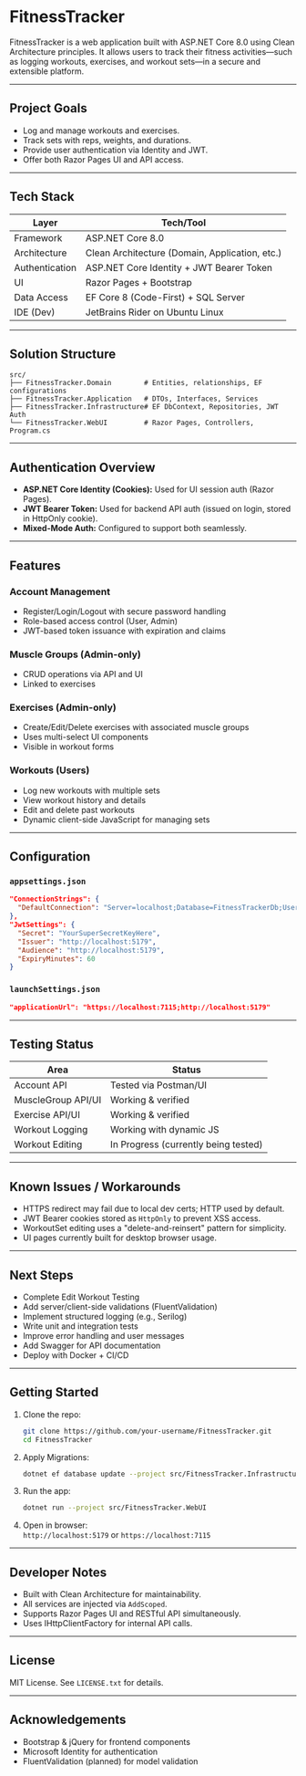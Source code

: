# FitnessTracker

FitnessTracker is a web application built with ASP.NET Core 8.0 using Clean Architecture principles. It allows users to track their fitness activities—such as logging workouts, exercises, and workout sets—in a secure and extensible platform.

---

## Project Goals

- Log and manage workouts and exercises.
- Track sets with reps, weights, and durations.
- Provide user authentication via Identity and JWT.
- Offer both Razor Pages UI and API access.

---

## Tech Stack

| Layer              | Tech/Tool                                           |
|-------------------|-----------------------------------------------------|
| Framework          | ASP.NET Core 8.0                                    |
| Architecture       | Clean Architecture (Domain, Application, etc.)     |
| Authentication     | ASP.NET Core Identity + JWT Bearer Token           |
| UI                 | Razor Pages + Bootstrap                             |
| Data Access        | EF Core 8 (Code-First) + SQL Server                 |
| IDE (Dev)          | JetBrains Rider on Ubuntu Linux                     |

---

## Solution Structure

```
src/
├── FitnessTracker.Domain        # Entities, relationships, EF configurations
├── FitnessTracker.Application   # DTOs, Interfaces, Services
├── FitnessTracker.Infrastructure# EF DbContext, Repositories, JWT Auth
└── FitnessTracker.WebUI         # Razor Pages, Controllers, Program.cs
```

---

## Authentication Overview

- **ASP.NET Core Identity (Cookies):** Used for UI session auth (Razor Pages).
- **JWT Bearer Token:** Used for backend API auth (issued on login, stored in HttpOnly cookie).
- **Mixed-Mode Auth:** Configured to support both seamlessly.

---

## Features

### Account Management
- Register/Login/Logout with secure password handling
- Role-based access control (User, Admin)
- JWT-based token issuance with expiration and claims

### Muscle Groups (Admin-only)
- CRUD operations via API and UI
- Linked to exercises

### Exercises (Admin-only)
- Create/Edit/Delete exercises with associated muscle groups
- Uses multi-select UI components
- Visible in workout forms

### Workouts (Users)
- Log new workouts with multiple sets
- View workout history and details
- Edit and delete past workouts
- Dynamic client-side JavaScript for managing sets

---

## Configuration

### `appsettings.json`

```json
"ConnectionStrings": {
  "DefaultConnection": "Server=localhost;Database=FitnessTrackerDb;User Id=sa;Password=YourPasswordHere;"
},
"JwtSettings": {
  "Secret": "YourSuperSecretKeyHere",
  "Issuer": "http://localhost:5179",
  "Audience": "http://localhost:5179",
  "ExpiryMinutes": 60
}
```

### `launchSettings.json`
```json
"applicationUrl": "https://localhost:7115;http://localhost:5179"
```

---

## Testing Status

| Area                  | Status   |
|-----------------------|----------|
| Account API           | Tested via Postman/UI |
| MuscleGroup API/UI    | Working & verified    |
| Exercise API/UI       | Working & verified    |
| Workout Logging       | Working with dynamic JS |
| Workout Editing       | In Progress (currently being tested) |

---

## Known Issues / Workarounds

- HTTPS redirect may fail due to local dev certs; HTTP used by default.
- JWT Bearer cookies stored as `HttpOnly` to prevent XSS access.
- WorkoutSet editing uses a "delete-and-reinsert" pattern for simplicity.
- UI pages currently built for desktop browser usage.

---

## Next Steps

- Complete Edit Workout Testing
- Add server/client-side validations (FluentValidation)
- Implement structured logging (e.g., Serilog)
- Write unit and integration tests
- Improve error handling and user messages
- Add Swagger for API documentation
- Deploy with Docker + CI/CD

---

## Getting Started

1. Clone the repo:
   ```bash
   git clone https://github.com/your-username/FitnessTracker.git
   cd FitnessTracker
   ```

2. Apply Migrations:
   ```bash
   dotnet ef database update --project src/FitnessTracker.Infrastructure
   ```

3. Run the app:
   ```bash
   dotnet run --project src/FitnessTracker.WebUI
   ```

4. Open in browser:  
   `http://localhost:5179` or `https://localhost:7115`

---

## Developer Notes

- Built with Clean Architecture for maintainability.
- All services are injected via `AddScoped`.
- Supports Razor Pages UI and RESTful API simultaneously.
- Uses IHttpClientFactory for internal API calls.

---

## License

MIT License. See `LICENSE.txt` for details.

---

## Acknowledgements

- Bootstrap & jQuery for frontend components
- Microsoft Identity for authentication
- FluentValidation (planned) for model validation
